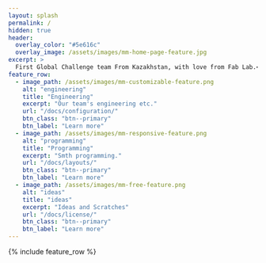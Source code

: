 ```yaml
---
layout: splash
permalink: /
hidden: true
header:
  overlay_color: "#5e616c"
  overlay_image: /assets/images/mm-home-page-feature.jpg
excerpt: >
  First Global Challenge team From Kazakhstan, with love from Fab Lab.<br />
feature_row:
  - image_path: /assets/images/mm-customizable-feature.png
    alt: "engineering"
    title: "Engineering"
    excerpt: "Our team's engineering etc."
    url: "/docs/configuration/"
    btn_class: "btn--primary"
    btn_label: "Learn more"
  - image_path: /assets/images/mm-responsive-feature.png
    alt: "programming"
    title: "Programming"
    excerpt: "Smth programming."
    url: "/docs/layouts/"
    btn_class: "btn--primary"
    btn_label: "Learn more"
  - image_path: /assets/images/mm-free-feature.png
    alt: "ideas"
    title: "ideas"
    excerpt: "Ideas and Scratches"
    url: "/docs/license/"
    btn_class: "btn--primary"
    btn_label: "Learn more"      
---
```


{% include feature_row %}

